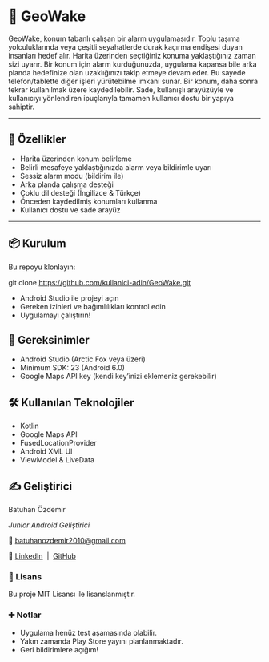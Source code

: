# 📍 GeoWake

GeoWake, konum tabanlı çalışan bir alarm uygulamasıdır. Toplu taşıma yolculuklarında veya çeşitli seyahatlerde durak kaçırma endişesi duyan insanları hedef alır. Harita üzerinden seçtiğiniz konuma yaklaştığınız zaman sizi uyarır.
Bir konum için alarm kurduğunuzda, uygulama kapansa bile arka planda hedefinize olan uzaklığınızı takip etmeye devam eder. Bu sayede telefon/tablette diğer işleri yürütebilme imkanı sunar. Bir konum, daha sonra tekrar kullanılmak üzere kaydedilebilir. Sade, kullanışlı arayüzüyle ve kullanıcıyı yönlendiren ipuçlarıyla tamamen kullanıcı dostu bir yapıya sahiptir. 

---

## 🚀 Özellikler

- Harita üzerinden konum belirleme  
- Belirli mesafeye yaklaştığınızda alarm veya bildirimle uyarı  
- Sessiz alarm modu (bildirim ile)
- Arka planda çalışma desteği
- Çoklu dil desteği (İngilizce & Türkçe)  
- Önceden kaydedilmiş konumları kullanma 
- Kullanıcı dostu ve sade arayüz

---

## 📦 Kurulum

Bu repoyu klonlayın:

git clone https://github.com/kullanici-adin/GeoWake.git

- Android Studio ile projeyi açın
- Gereken izinleri ve bağımlılıkları kontrol edin
- Uygulamayı çalıştırın!

## 🔧 Gereksinimler

- Android Studio (Arctic Fox veya üzeri)
- Minimum SDK: 23 (Android 6.0)
- Google Maps API key (kendi key’inizi eklemeniz gerekebilir)

## 🛠️ Kullanılan Teknolojiler
- Kotlin
- Google Maps API
- FusedLocationProvider
- Android XML UI
- ViewModel & LiveData

## ✍️ Geliştirici
Batuhan Özdemir

*Junior Android Geliştirici*

📧 batuhanozdemir2010@gmail.com

🔗 [LinkedIn](https://www.linkedin.com/in/batuhan-özdemir-07aab6333/)  |  [GitHub](https://github.com/batuhanozdemir20)


### 📄 Lisans

Bu proje MIT Lisansı ile lisanslanmıştır.  


### ➕ Notlar
- Uygulama henüz test aşamasında olabilir.
- Yakın zamanda Play Store yayını planlanmaktadır.
- Geri bildirimlere açığım!
